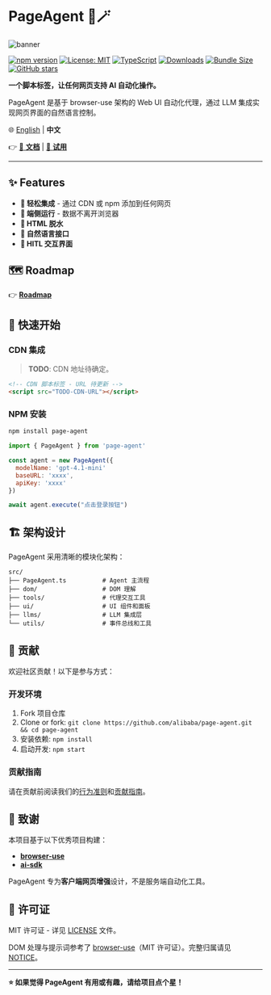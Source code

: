 # PageAgent 🤖🪄

![banner](https://img.alicdn.com/imgextra/i1/O1CN01RY0Wvh26ATVeDIX7v_!!6000000007621-0-tps-1672-512.jpg)

[![npm version](https://badge.fury.io/js/page-agent.svg)](https://badge.fury.io/js/page-agent) [![License: MIT](https://img.shields.io/badge/License-MIT-yellow.svg)](https://opensource.org/licenses/MIT) [![TypeScript](https://img.shields.io/badge/%3C%2F%3E-TypeScript-%230074c1.svg)](http://www.typescriptlang.org/) [![Downloads](https://img.shields.io/npm/dt/page-agent.svg)](https://www.npmjs.com/package/page-agent) [![Bundle Size](https://img.shields.io/bundlephobia/minzip/page-agent)](https://bundlephobia.com/package/page-agent) [![GitHub stars](https://img.shields.io/github/stars/gaomeng1900/page-agent.svg)](https://github.com/gaomeng1900/page-agent)

**一个脚本标签，让任何网页支持 AI 自动化操作。**

PageAgent 是基于 browser-use 架构的 Web UI 自动化代理，通过 LLM 集成实现网页界面的自然语言控制。

🌐 [English](./README.md) | **中文**

👉 [📖 **文档**](#) | [🚀 **试用**](#)

---

## ✨ Features

- **🎯 轻松集成** - 通过 CDN 或 npm 添加到任何网页
- **🔐 端侧运行** - 数据不离开浏览器
- **🧠 HTML 脱水**
- **💬 自然语言接口**
- **🎨 HITL 交互界面**

## 🗺️ Roadmap

👉 [**Roadmap**](./ROADMAP.md)

## 🚀 快速开始

### CDN 集成

> **TODO**: CDN 地址待确定。

```html
<!-- CDN 脚本标签 - URL 待更新 -->
<script src="TODO-CDN-URL"></script>
```

### NPM 安装

```bash
npm install page-agent
```

```javascript
import { PageAgent } from 'page-agent'

const agent = new PageAgent({
  modelName: 'gpt-4.1-mini'
  baseURL: 'xxxx',
  apiKey: 'xxxx'
})

await agent.execute("点击登录按钮")
```

## 🏗️ 架构设计

PageAgent 采用清晰的模块化架构：

```
src/
├── PageAgent.ts          # Agent 主流程
├── dom/                  # DOM 理解
├── tools/                # 代理交互工具
├── ui/                   # UI 组件和面板
├── llms/                 # LLM 集成层
└── utils/                # 事件总线和工具
```

## 🤝 贡献

欢迎社区贡献！以下是参与方式：

### 开发环境

1. Fork 项目仓库
2. Clone or fork: `git clone https://github.com/alibaba/page-agent.git && cd page-agent`
3. 安装依赖: `npm install`
4. 启动开发: `npm start`

### 贡献指南

请在贡献前阅读我们的[行为准则](CODE_OF_CONDUCT.md)和[贡献指南](CONTRIBUTING.md)。

## 👏 致谢

本项目基于以下优秀项目构建：

- **[browser-use](https://github.com/browser-use/browser-use)**
- **[ai-sdk](https://ai-sdk.dev/)**

PageAgent 专为**客户端网页增强**设计，不是服务端自动化工具。

## 📄 许可证

MIT 许可证 - 详见 [LICENSE](LICENSE) 文件。

DOM 处理与提示词参考了 [browser-use](https://github.com/browser-use/browser-use)（MIT 许可证）。完整归属请见 [NOTICE](NOTICE)。

---

**⭐ 如果觉得 PageAgent 有用或有趣，请给项目点个星！**